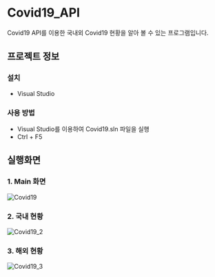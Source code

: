 # Covid19_API
 Covid19 API를 이용한 국내외 Covid19 현황을 알아 볼 수 있는 프로그램입니다.

## 프로젝트 정보
### 설치
- Visual Studio

### 사용 방법
- Visual Studio를 이용하여 Covid19.sln 파일을 실행 
- Ctrl + F5


## 실행화면
### 1. Main 화면
![Covid19](https://user-images.githubusercontent.com/70622083/92350051-c7ae0f80-f112-11ea-939b-ac0d54e7b239.png)
### 2. 국내 현황
![Covid19_2](https://user-images.githubusercontent.com/70622083/92350056-c977d300-f112-11ea-8c96-740313517810.png)
### 3. 해외 현황
![Covid19_3](https://user-images.githubusercontent.com/70622083/92350060-cb419680-f112-11ea-9edb-c06c03749c60.png)
